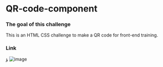 # QR-code-component

### The goal of this challenge

This is an HTML CSS challenge to make a QR code for front-end training.

### Link
ؤ
![image](https://github.com/addabenkoceir13/qr-code-component/assets/64089992/8aa062fd-433d-413f-86cc-3fd4e1593555)
